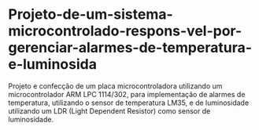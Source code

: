 # Projeto-de-um-sistema-microcontrolado-respons-vel-por-gerenciar-alarmes-de-temperatura-e-luminosida
Projeto e confecção de um placa microcontroladora utilizando um microcontrolador ARM LPC 1114/302, para implementação de alarmes de temperatura, utilizando o sensor de temperatura LM35, e de luminosidade utilizando um LDR (Light Dependent Resistor) como sensor de luminosidade.

